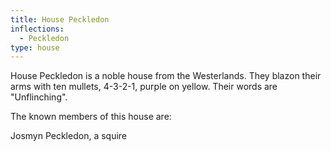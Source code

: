 ```yaml
---
title: House Peckledon
inflections:
  - Peckledon
type: house
---
```


House Peckledon is a noble house from the Westerlands. They blazon their arms with ten mullets, 4-3-2-1, purple on yellow. Their words are "Unflinching".

The known members of this house are:

Josmyn Peckledon, a squire


